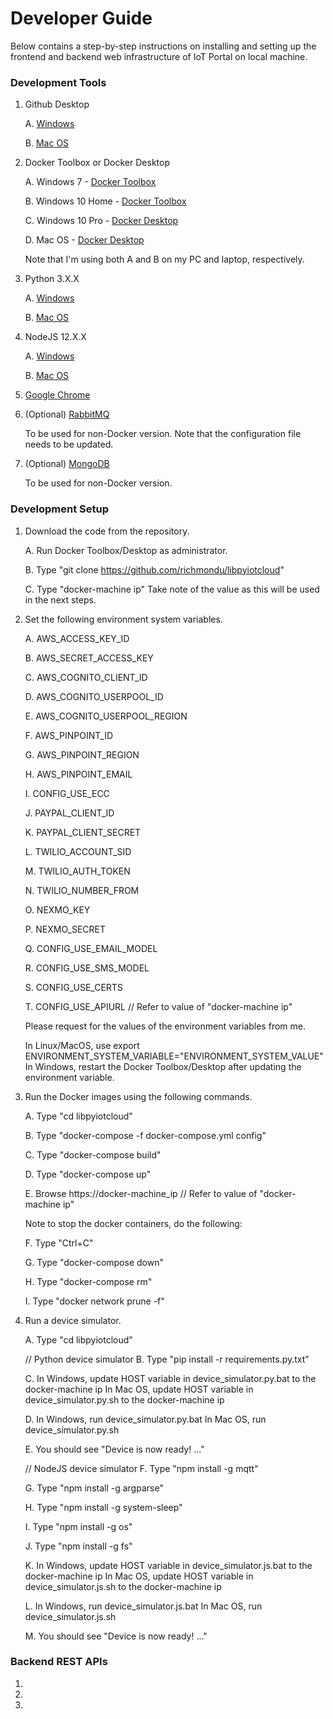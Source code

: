 # Developer Guide

Below contains a step-by-step instructions on installing and setting up the frontend and backend web infrastructure of IoT Portal on local machine.


### Development Tools

1. Github Desktop

    A. [Windows](https://central.github.com/deployments/desktop/desktop/latest/win32)
    
    B. [Mac OS](https://central.github.com/deployments/desktop/desktop/latest/darwin)

   
2. Docker Toolbox or Docker Desktop

    A. Windows 7 - [Docker Toolbox](https://docs.docker.com/toolbox/toolbox_install_windows/)
    
    B. Windows 10 Home - [Docker Toolbox](https://docs.docker.com/toolbox/toolbox_install_windows/)
    
    C. Windows 10 Pro - [Docker Desktop](https://docs.docker.com/docker-for-windows/) 
    
    D. Mac OS - [Docker Desktop](https://docs.docker.com/docker-for-mac/)

    Note that I'm using both A and B on my PC and laptop, respectively.


3. Python 3.X.X

    A. [Windows](https://www.python.org/downloads/windows/)
    
    B. [Mac OS](https://www.python.org/downloads/mac-osx/)   


4. NodeJS 12.X.X

    A. [Windows](https://nodejs.org/dist/v12.13.0/node-v12.13.0-x64.msi)
    
    B. [Mac OS](https://nodejs.org/dist/v12.13.0/node-v12.13.0.pkg)


5. [Google Chrome](https://www.google.com/chrome/)


6. (Optional) [RabbitMQ](https://www.rabbitmq.com/download.html) 

    To be used for non-Docker version.
	Note that the configuration file needs to be updated.


7. (Optional) [MongoDB](https://www.mongodb.com/download-center/community)

    To be used for non-Docker version.


### Development Setup

1. Download the code from the repository.
 
    A. Run Docker Toolbox/Desktop as administrator.
    
    B. Type "git clone https://github.com/richmondu/libpyiotcloud"
    
    C. Type "docker-machine ip"
       Take note of the value as this will be used in the next steps.
	   

2. Set the following environment system variables.

    A. AWS_ACCESS_KEY_ID
    
    B. AWS_SECRET_ACCESS_KEY

    C. AWS_COGNITO_CLIENT_ID

    D. AWS_COGNITO_USERPOOL_ID

    E. AWS_COGNITO_USERPOOL_REGION

    F. AWS_PINPOINT_ID
    
    G. AWS_PINPOINT_REGION
	
    H. AWS_PINPOINT_EMAIL
	
    I. CONFIG_USE_ECC
	
    J. PAYPAL_CLIENT_ID
	
    K. PAYPAL_CLIENT_SECRET
	
    L. TWILIO_ACCOUNT_SID
	
    M. TWILIO_AUTH_TOKEN
	
    N. TWILIO_NUMBER_FROM
	
    O. NEXMO_KEY
	
    P. NEXMO_SECRET
	
    Q. CONFIG_USE_EMAIL_MODEL
	
    R. CONFIG_USE_SMS_MODEL
	
    S. CONFIG_USE_CERTS
	
    T. CONFIG_USE_APIURL // Refer to value of "docker-machine ip"

    Please request for the values of the environment variables from me.
	
    In Linux/MacOS, use export ENVIRONMENT_SYSTEM_VARIABLE="ENVIRONMENT_SYSTEM_VALUE"
    In Windows, restart the Docker Toolbox/Desktop after updating the environment variable.
	
	
3. Run the Docker images using the following commands.
    
    A. Type "cd libpyiotcloud"

    B. Type "docker-compose -f docker-compose.yml config"
    
    C. Type "docker-compose build"
	
    D. Type "docker-compose up"
    
    E. Browse https://docker-machine_ip // Refer to value of "docker-machine ip"

    Note to stop the docker containers, do the following:
	
    F. Type "Ctrl+C"
	
    G. Type "docker-compose down"
	
    H. Type "docker-compose rm"
	
    I. Type "docker network prune -f"
	

4. Run a device simulator.

    A. Type "cd libpyiotcloud"

    // Python device simulator
    B. Type "pip install -r requirements.py.txt"
	
    C. In Windows, update HOST variable in device_simulator.py.bat to the docker-machine ip
       In Mac OS,  update HOST variable in device_simulator.py.sh to the docker-machine ip
	
    D. In Windows, run device_simulator.py.bat
       In Mac OS,  run device_simulator.py.sh
	
    E. You should see "Device is now ready! ..."
	
    // NodeJS device simulator
    F. Type "npm install -g mqtt" 
	
    G. Type "npm install -g argparse" 
	
    H. Type "npm install -g system-sleep" 
	
    I. Type "npm install -g os" 
	
    J. Type "npm install -g fs"

    K. In Windows, update HOST variable in device_simulator.js.bat to the docker-machine ip
       In Mac OS,  update HOST variable in device_simulator.js.sh to the docker-machine ip
	
    L. In Windows, run device_simulator.js.bat
       In Mac OS,  run device_simulator.js.sh	
	
    M. You should see "Device is now ready! ..."
	

### Backend REST APIs

1.
2.
3.

